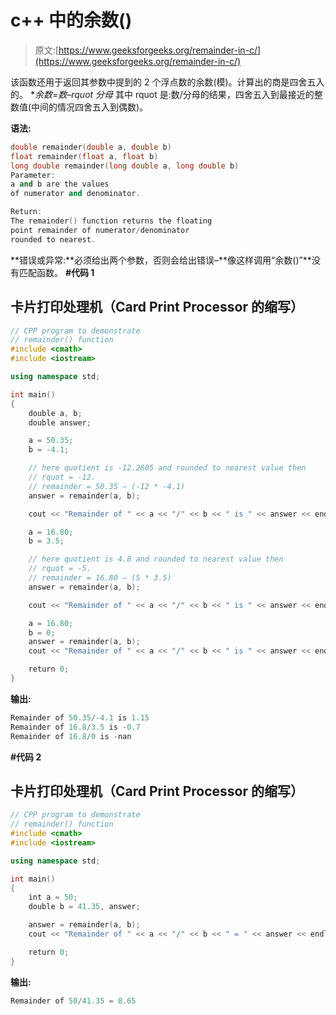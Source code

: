 # c++ 中的余数()

> 原文:[https://www.geeksforgeeks.org/remainder-in-c/](https://www.geeksforgeeks.org/remainder-in-c/)

该函数还用于返回其参数中提到的 2 个浮点数的余数(模)。计算出的商是四舍五入的。
**余数=数–rquot *分母**
其中 rquot 是:数/分母的结果，四舍五入到最接近的整数值(中间的情况四舍五入到偶数)。

**语法:**

```cpp
double remainder(double a, double b)
float remainder(float a, float b)
long double remainder(long double a, long double b)
Parameter:
a and b are the values 
of numerator and denominator.

Return:
The remainder() function returns the floating 
point remainder of numerator/denominator 
rounded to nearest.
```

**错误或异常:**必须给出两个参数，否则会给出错误–**像这样调用“余数()”**没有匹配函数。
**#代码 1**

## 卡片打印处理机（Card Print Processor 的缩写）

```cpp
// CPP program to demonstrate
// remainder() function
#include <cmath>
#include <iostream>

using namespace std;

int main()
{
    double a, b;
    double answer;

    a = 50.35;
    b = -4.1;

    // here quotient is -12.2805 and rounded to nearest value then
    // rquot = -12.
    // remainder = 50.35 – (-12 * -4.1)
    answer = remainder(a, b);

    cout << "Remainder of " << a << "/" << b << " is " << answer << endl;

    a = 16.80;
    b = 3.5;

    // here quotient is 4.8 and rounded to nearest value then
    // rquot = -5.
    // remainder = 16.80 – (5 * 3.5)
    answer = remainder(a, b);

    cout << "Remainder of " << a << "/" << b << " is " << answer << endl;

    a = 16.80;
    b = 0;
    answer = remainder(a, b);
    cout << "Remainder of " << a << "/" << b << " is " << answer << endl;

    return 0;
}
```

**输出:**

```cpp
Remainder of 50.35/-4.1 is 1.15
Remainder of 16.8/3.5 is -0.7
Remainder of 16.8/0 is -nan
```

**#代码 2**

## 卡片打印处理机（Card Print Processor 的缩写）

```cpp
// CPP program to demonstrate
// remainder() function
#include <cmath>
#include <iostream>

using namespace std;

int main()
{
    int a = 50;
    double b = 41.35, answer;

    answer = remainder(a, b);
    cout << "Remainder of " << a << "/" << b << " = " << answer << endl;

    return 0;
}
```

**输出:**

```cpp
Remainder of 50/41.35 = 8.65 
```